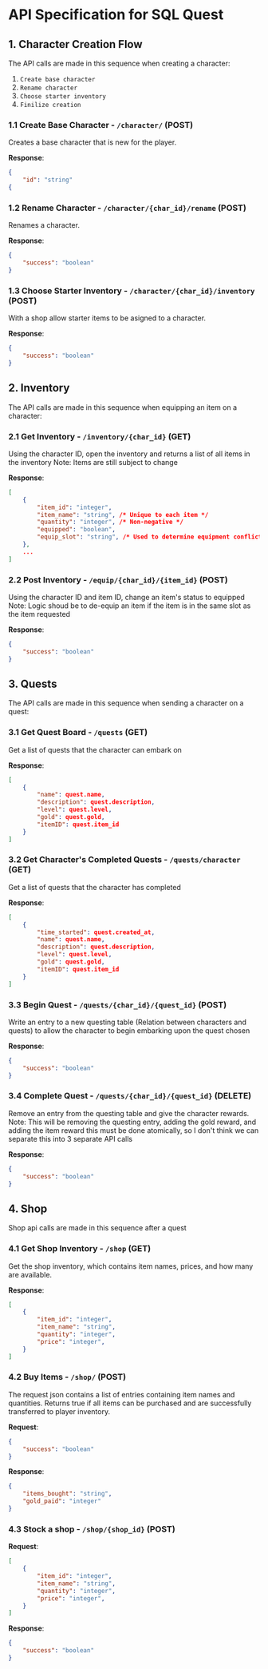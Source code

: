 # API Specification for SQL Quest



## 1.  Character Creation Flow

The API calls are made in this sequence when creating a character:
1. `Create base character`
2. `Rename character`
3. `Choose starter inventory`
4. `Finilize creation`

### 1.1 Create Base Character - `/character/` (POST)

Creates a base character that is new for the player.

**Response**:

```json
{
    "id": "string"
{
```

### 1.2 Rename Character - `/character/{char_id}/rename` (POST)

Renames a character.

**Response**:

```json
{
    "success": "boolean"
}
```

### 1.3 Choose Starter Inventory - `/character/{char_id}/inventory` (POST)

With a shop allow starter items to be asigned to a character.

**Response**:

```json
{
    "success": "boolean"
}
```



## 2.  Inventory

The API calls are made in this sequence when equipping an item on a character:

### 2.1 Get Inventory - `/inventory/{char_id}` (GET)

Using the character ID, open the inventory and returns a list of all items in the inventory
Note: Items are still subject to change

**Response**:

```json
[
    {
        "item_id": "integer",
        "item_name": "string", /* Unique to each item */
        "quantity": "integer", /* Non-negative */
        "equipped": "boolean", 
        "equip_slot": "string", /* Used to determine equipment conflicts */
    },
    ...
]
```

### 2.2 Post Inventory - `/equip/{char_id}/{item_id}` (POST)

Using the character ID and item ID, change an item's status to equipped
Note: Logic shoud be to de-equip an item if the item is in the same slot as the item requested

**Response**:

```json
{
    "success": "boolean"
}
```



## 3. Quests

The API calls are made in this sequence when sending a character on a quest:

### 3.1 Get Quest Board - `/quests` (GET)

Get a list of quests that the character can embark on

**Response**:

```json
[
    {
        "name": quest.name,
        "description": quest.description,
        "level": quest.level,
        "gold": quest.gold,
        "itemID": quest.item_id
    }
]
```

### 3.2 Get Character's Completed Quests - `/quests/character` (GET)

Get a list of quests that the character has completed

**Response**:

```json
[
    {
        "time_started": quest.created_at,
        "name": quest.name,
        "description": quest.description,
        "level": quest.level,
        "gold": quest.gold,
        "itemID": quest.item_id
    }
]
```

### 3.3 Begin Quest - `/quests/{char_id}/{quest_id}` (POST)

Write an entry to a new questing table (Relation between characters and quests)
to allow the character to begin embarking upon the quest chosen

**Response**:

```json
{
    "success": "boolean"
}
```

### 3.4 Complete Quest - `/quests/{char_id}/{quest_id}` (DELETE)

Remove an entry from the questing table and give the character rewards.
Note: This will be removing the questing entry, adding the gold reward, and adding the item reward
this must be done atomically, so I don't think we can separate this into 3 separate API calls

**Response**:

```json
{
    "success": "boolean"
}
```



## 4.  Shop

Shop api calls are made in this sequence after a quest

### 4.1 Get Shop Inventory - `/shop` (GET)

Get the shop inventory, which contains item names, prices, and how many are available.

**Response**:

```json
[
    {
        "item_id": "integer",
        "item_name": "string",
        "quantity": "integer",
        "price": "integer",
    }
]
```

### 4.2 Buy Items - `/shop/` (POST)

The request json contains a list of entries containing item names and quantities. Returns true
if all items can be purchased and are successfully transferred to player inventory.

**Request**:

```json
{
    "success": "boolean"
}
```

**Response**:

```json
{
    "items_bought": "string",
    "gold_paid": "integer"
}
```

### 4.3 Stock a shop - `/shop/{shop_id}` (POST)

**Request**:

```json
[
    {
        "item_id": "integer",
        "item_name": "string",
        "quantity": "integer",
        "price": "integer",
    }
]
```

**Response**:

```json
{
    "success": "boolean"
}
```
